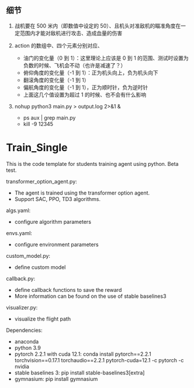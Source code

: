 ## 细节

1. 战机要在 500 米内（即数值中设定的 50）、且机头对准敌机的瞄准角度在一定范围内才能对敌机进行攻击、造成血量的伤害

2. action 的数组中、四个元素分别对应、

   - 油门的变化量（0 到 1）：这里理论上应该是 0 到 1 的范围、测试时设置为负数的时候、飞机会不动（也许是减速了？）
   - 俯仰角度的变化量（-1 到 1）：正为机头向上，负为机头向下
   - 翻滚角度的变化量（-1 到 1）
   - 偏航角度的变化量（-1 到 1），正为顺时针，负为逆时针
   - 上面这几个值设置为超过 1 的时候、也不会有什么影响

3. nohup python3 main.py > output.log 2>&1 &

   - ps aux | grep main.py
   - kill -9 12345

# Train_Single

This is the code template for students training agent using python. Beta test.

transformer_option_agent.py:

- The agent is trained using the transformer option agent.
- Support SAC, PPO, TD3 algorithms.

algs.yaml:

- configure algorithm parameters

envs.yaml:

- configure environment parameters

custom_model.py:

- define custom model

callback.py:

- define callback functions to save the reward
- More information can be found on the use of stable baselines3

visualizer.py:

- visualize the flight path

Dependencies:

- anaconda
- python 3.9
- pytorch 2.2.1 with cuda 12.1: conda install pytorch==2.2.1 torchvision==0.17.1 torchaudio==2.2.1 pytorch-cuda=12.1 -c pytorch -c nvidia
- stable baselines 3: pip install stable-baselines3[extra]
- gymnasium: pip install gymnasium
